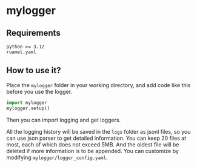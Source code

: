 # mylogger
## Requirements
```
python >= 3.12
ruamel.yaml
```

## How to use it?
Place the `mylogger` folder in your working directory, and add code like this before you use the logger.
```py
import mylogger
mylogger.setup()
```
Then you can import logging and get loggers.

All the logging history will be saved in the `logs` folder as jsonl files, so you can use json parser to get detailed information.
You can keep 20 files at most, each of which does not exceed 5MB. And the oldest file will be deleted if more information is to be appended. You can customize by modifying `mylogger/logger_config.yaml`.